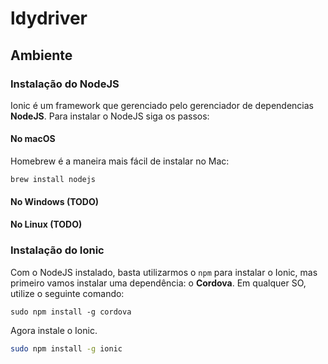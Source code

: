 # ldydriver

## Ambiente

### Instalação do NodeJS

Ionic é um framework que gerenciado pelo gerenciador de dependencias **NodeJS**. Para instalar o NodeJS siga os passos:

#### No macOS

Homebrew é a maneira mais fácil de instalar no Mac:

```
brew install nodejs
```

#### No Windows (TODO)

#### No Linux (TODO)

### Instalação do Ionic

Com o NodeJS instalado, basta utilizarmos o `npm` para instalar o Ionic, mas primeiro vamos instalar uma dependência: o **Cordova**. Em qualquer SO, utilize o seguinte comando:

```
sudo npm install -g cordova
```

Agora instale o Ionic.

``` sh
sudo npm install -g ionic
```
